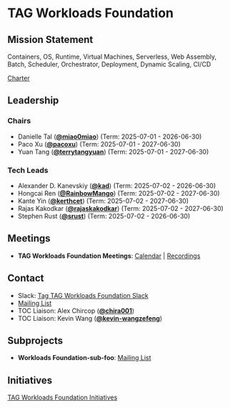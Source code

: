 # TAG Workloads Foundation

## Mission Statement
Containers, OS, Runtime, Virtual Machines, Serverless, Web Assembly, Batch, Scheduler, Orchestrator, Deployment, Dynamic Scaling, CI/CD


[Charter](./charter.md)

## Leadership
### Chairs
- Danielle Tal (**[@miao0miao](https://github.com/miao0miao)**) (Term: 2025-07-01 - 2026-06-30)
- Paco Xu (**[@pacoxu](https://github.com/pacoxu)**) (Term: 2025-07-01 - 2027-06-30)
- Yuan Tang (**[@terrytangyuan](https://github.com/terrytangyuan)**) (Term: 2025-07-01 - 2027-06-30)
### Tech Leads
- Alexander D. Kanevskiy (**[@kad](https://github.com/kad)**) (Term: 2025-07-02 - 2026-06-30)
- Hongcai Ren (**[@RainbowMango](https://github.com/RainbowMango)**) (Term: 2025-07-02 - 2027-06-30)
- Kante Yin (**[@kerthcet](https://github.com/kerthcet)**) (Term: 2025-07-02 - 2027-06-30)
- Rajas Kakodkar (**[@rajaskakodkar](https://github.com/rajaskakodkar)**) (Term: 2025-07-02 - 2027-06-30)
- Stephen Rust (**[@srust](https://github.com/srust)**) (Term: 2025-07-02 - 2026-06-30)

## Meetings
- **TAG Workloads Foundation Meetings**: [Calendar](https://zoom-lfx.platform.linuxfoundation.org/meetings/tag-workloads-foundation?view=list) | [Recordings](https://www.youtube.com/@CNCFTAGWorkloadsFoundation)

## Contact
- Slack: [Tag TAG Workloads Foundation Slack](https://cloud-native.slack.com/archives/C08K71W9HAS)
- [Mailing List](https://lists.cncf.io/g/cncf-tag-workloads-foundation)
- TOC Liaison: Alex Chircop (**[@chira001](https://github.com/chira001)**)
- TOC Liaison: Kevin Wang (**[@kevin-wangzefeng](https://github.com/kevin-wangzefeng)**)

## Subprojects
- **Workloads Foundation-sub-foo**: [Mailing List](https://lists.cncf.io/g/cncf-tag-workloads-foundation)

## Initiatives
[TAG Workloads Foundation Initiatives](https://github.com/cncf/toc/issues?q=state%3Aopen%20label%3Akind%2Finitiative%20label%3Atag%2Fworkloads-foundation)